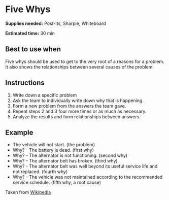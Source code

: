 # Five Whys

**Supplies needed:** Post-Its, Sharpie, Whiteboard

**Estimated time:** 30 min

## Best to use when

Five whys should be used to get to the very root of a reasons for a problem. It also shows the relationships between several causes of the problem.

## Instructions

1. Write down a specific problem
2. Ask the team to individually write down why that is happening.
3. Form a new problem from the answers the team gave.
4. Repeat steps 2 and 3 four more times or as much as necessary.
5. Analyze the results and form relationships between answers.

## Example

* The vehicle will not start. \(the problem\)
* Why? - The battery is dead. \(first why\)
* Why? - The alternator is not functioning. \(second why\)
* Why? - The alternator belt has broken. \(third why\)
* Why? - The alternator belt was well beyond its useful service life and not replaced. \(fourth why\)
* Why? - The vehicle was not maintained according to the recommended service schedule. \(fifth why, a root cause\)

Taken from [Wikipedia](http://en.wikipedia.org/wiki/5_Whys)

